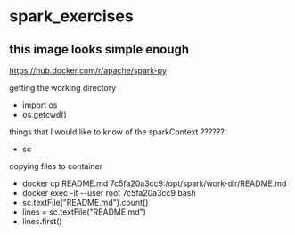 # spark_exercises

## this image looks simple enough

https://hub.docker.com/r/apache/spark-py

getting the working directory
- import os
- os.getcwd()

things that I would like to know of the sparkContext ??????
- sc

copying files to container
- docker cp README.md 7c5fa20a3cc9:/opt/spark/work-dir/README.md
- docker exec -it --user root 7c5fa20a3cc9 bash
- sc.textFile("README.md").count()
- lines = sc.textFile("README.md")
- lines.first()
